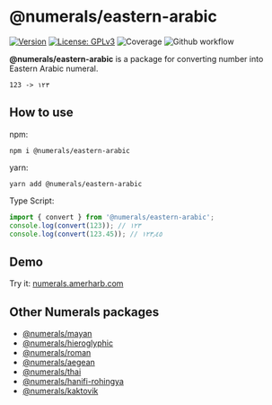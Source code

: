 # @numerals/eastern-arabic

[![Version](https://img.shields.io/badge/version-0.0.2-blue.svg)](https://github.com/amerharb/numerals/tree/eastern-arabic/version/0.0.2)
[![License: GPLv3](https://img.shields.io/badge/License-ISC-blue.svg)](https://opensource.org/licenses/ISC)
![Coverage](https://raw.githubusercontent.com/amerharb/numerals/eastern-arabic/version/0.0.2/packages/eastern-arabic/badges/coverage.svg)
![Github workflow](https://github.com/amerharb/numerals/actions/workflows/lint-test.yaml/badge.svg?branch=eastern-arabic/version/0.0.2)

**@numerals/eastern-arabic** is a package for converting number into Eastern Arabic numeral.

`123 -> ١٢٣`

## How to use
npm:
```shell
npm i @numerals/eastern-arabic
```

yarn:
```shell
yarn add @numerals/eastern-arabic
```

Type Script:
```js
import { convert } from '@numerals/eastern-arabic';
console.log(convert(123)); // ١٢٣
console.log(convert(123.45)); // ١٢٣٫٤٥
```

## Demo
Try it: [numerals.amerharb.com](https://numerals.amerharb.com)

## Other Numerals packages
- [@numerals/mayan](https://www.npmjs.com/package/@numerals/mayan)
- [@numerals/hieroglyphic](https://www.npmjs.com/package/@numerals/hieroglyphic)
- [@numerals/roman](https://www.npmjs.com/package/@numerals/roman)
- [@numerals/aegean](https://www.npmjs.com/package/@numerals/aegean)
- [@numerals/thai](https://www.npmjs.com/package/@numerals/thai)
- [@numerals/hanifi-rohingya](https://www.npmjs.com/package/@numerals/hanifi-rohingya)
- [@numerals/kaktovik](https://www.npmjs.com/package/@numerals/kaktovik)
